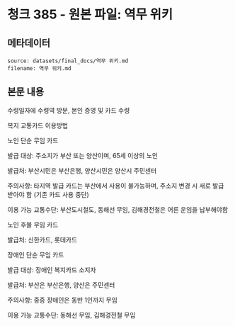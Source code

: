 # 청크 385 - 원본 파일: 역무 위키

## 메타데이터

```
source: datasets/final_docs/역무 위키.md
filename: 역무 위키.md
```

## 본문 내용

수령일자에 수령역 방문, 본인 증명 및 카드 수령

복지 교통카드 이용방법

노인 단순 무임 카드

발급 대상: 주소지가 부산 또는 양산이며, 65세 이상의 노인

발급처: 부산시민은 부산은행, 양산시민은 양산시 주민센터

주의사항: 타지역 발급 카드는 부산에서 사용이 불가능하며, 주소지 변경 시 새로 발급 받아야 함 (기존 카드 사용 중단)

이용 가능 교통수단: 부산도시철도, 동해선 무임, 김해경전철은 어른 운임을 납부해야함

노인 후불 무임 카드

발급처: 신한카드, 롯데카드

장애인 단순 무임 카드

발급 대상: 장애인 복지카드 소지자

발급처: 부산은 부산은행, 양산은 주민센터

주의사항: 중증 장애인은 동반 1인까지 무임

이용 가능 교통수단: 동해선 무임, 김해경전철 무임